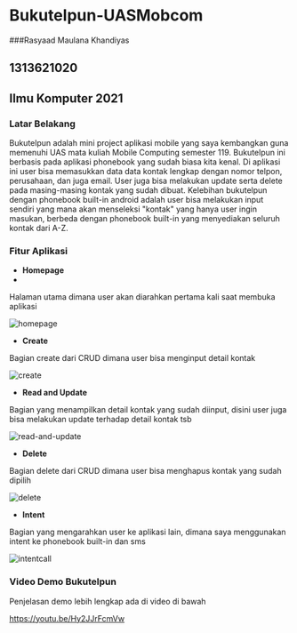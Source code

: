 # Bukutelpun-UASMobcom

###Rasyaad Maulana Khandiyas
## 1313621020
## Ilmu Komputer 2021

### Latar Belakang
Bukutelpun adalah mini project aplikasi mobile yang saya kembangkan guna memenuhi UAS mata kuliah Mobile Computing semester 119. Bukutelpun ini berbasis pada aplikasi phonebook yang sudah biasa kita kenal. Di aplikasi ini user bisa memasukkan data data kontak lengkap dengan nomor telpon, perusahaan, dan juga email. User juga bisa melakukan update serta delete pada masing-masing kontak yang sudah dibuat. Kelebihan bukutelpun dengan phonebook built-in android adalah user bisa melakukan input sendiri yang mana akan menseleksi "kontak" yang hanya user ingin masukan, berbeda dengan phonebook built-in yang menyediakan seluruh kontak dari A-Z.

### Fitur Aplikasi
- **Homepage**
- 
Halaman utama dimana user akan diarahkan pertama kali saat membuka aplikasi

![homepage](https://github.com/rasyaadmk/Bukutelpun-UASMobcom/assets/91830379/7e48d3e2-104e-44b0-a07b-96f9e3deb4d8)

- **Create**
  
Bagian create dari CRUD dimana user bisa menginput detail kontak

![create](https://github.com/rasyaadmk/Bukutelpun-UASMobcom/assets/91830379/c7c2fca4-1014-4982-8ecc-2770a3ea671a)

- **Read and Update**
  
Bagian yang menampilkan detail kontak yang sudah diinput, disini user juga bisa melakukan update terhadap detail kontak tsb

![read-and-update](https://github.com/rasyaadmk/Bukutelpun-UASMobcom/assets/91830379/9de0fa0b-009e-4ee9-a5d6-f3bc4a54b21c)

- **Delete**
  
Bagian delete dari CRUD dimana user bisa menghapus kontak yang sudah dipilih

![delete](https://github.com/rasyaadmk/Bukutelpun-UASMobcom/assets/91830379/76a24a06-8e1a-4749-976b-f94eda34ef8f)

- **Intent**
  
Bagian yang mengarahkan user ke aplikasi lain, dimana saya menggunakan intent ke phonebook built-in dan sms

![intentcall](https://github.com/rasyaadmk/Bukutelpun-UASMobcom/assets/91830379/3f019418-5832-4e19-9d3c-c759af6ffb8b)

### Video Demo Bukutelpun

Penjelasan demo lebih lengkap ada di video di bawah

https://youtu.be/Hy2JJrFcmVw 
